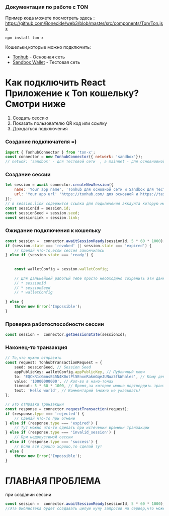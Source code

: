 ###  Документация по работе с TON
Пример кода можете посмотреть здесь : https://github.com/Bonecide/web3/blob/master/src/components/Ton/Ton.jsx
```
npm install ton-x
```
Кошельки,которые можно подключить:
* [Tonhub](https://tonhub.com) - Основная сеть
* [Sandbox Wallet](https://test.tonhub.com) - Тестовая сеть

# Как подключить React Приложение к Ton кошельку? Смотри ниже


1) Создать сессию
2) Показать пользователю QR код или ссылку
3) Дождаться подключения

### Создание подключателя =)

```javascript
import { TonhubConnector } from 'ton-x';
const connector = new TonhubConnector({ network: 'sandbox'}); 
// netwok: 'sandbox' - для тестовой сети  , а mainnet - для основновной
``` 

### Создание сессии

```javascript
let session = await connector.createNewSession({
    name: 'Your app name', 'Tonhub для основной сети и Sandbox для тестовой'
    url: 'Your app url' 'https://tonhub.com/ для основной и https://test.tonhub.com/ для тестовой'
});
// в session.link содержится ссылка для подключения аккаунта которую можно запихнуть в QR код 
const sessionId = session.id;
const sessionSeed = session.seed;
const sessionLink = session.link;
```

### Ожидание подключения к кошельку

```typescript
const session =  connector.awaitSessionReady(sessionId, 5 * 60 * 1000); // 5 минут на то,чтобы человек смог подключить,после всего по этому поводу будет комментарий от меня.
if (session.state === 'revoked' || session.state === 'expired') {
    // Сделай что-то,если сессия закончилась
} else if (session.state === 'ready') {
    
    
    const walletConfig = session.walletConfig;
    
    // Для дальнейшей работый тебе просто необходимо сохранить эти данные :
    // * sessionId
    // * sessionSeed
    // * walletConfig
    
} else {
    throw new Error('Impossible');
}
```

### Проверка работоспособности сессии

```typescript
const session =  connector.getSessionState(sessionId);
```

### Наконец-то транзакция

```typescript
// То,что нужно отправить
const request: TonhubTransactionRequest = {
    seed: sessionSeed, // Session Seed
    appPublicKey: walletConfig.appPublicKey, // Публичный ключ
    to: 'EQCkR1cGmnsE45N4K0otPl5EnxnRakmGqeJUNua5fkWhales', // Кому денюжки?
    value: '10000000000', // Кол-во в нано-тонах
    timeout: 5 * 60 * 1000, // Время,за которое можно подтвердить транзакцию
    text: 'Hello world', // Комментарий (можно не указывать)
};

// Это отправка транзакции
const response = connector.requestTransaction(request);
if (response.type === 'rejected') {
    // Сделай что-то при отмене
} else if (response.type === 'expired') {
    // Тут можно что-то сделать при истечении времени транзакции
} else if (response.type === 'invalid_session') {
    // При недопустимой сессии
} else if (response.type === 'success') {
    // Если всё прошло хорошо,то сделай тут 
} else {
    throw new Error('Impossible');
}
```
# ГЛАВНАЯ ПРОБЛЕМА 
при создании сессии 
```javascript
const session =  connector.awaitSessionReady(sessionId, 5 * 60 * 1000);
//Эта библиотека будет создавать целую кучу запросов на сервер,что может сделать реакту плохо,запросы перестают создаваться после того как пройдёт время,которое вы указали при создании сессии,но тогда подключения аккаунта будет невозможно 
